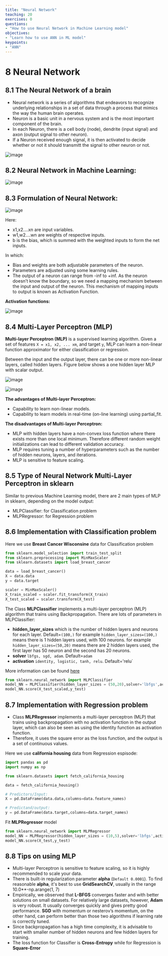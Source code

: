 ```yaml
---
title: "Neural Network"
teaching: 20
exercises: 0
questions:
- "How to use Neural Network in Machine Learning model"
objectives:
- "Learn how to use ANN in ML model"
keypoints:
- "ANN"
---
```


# 8 Neural Network

## 8.1 The Neural Network of a brain

- Neural network is a series of algorithms that endeavors to recognize underlying relationships in a set of data through a process that mimics the way the human brain operates. 
- Neuron is a basic unit in a nervous system and is the most important component of the brain.
- In each Neuron, there is a cell body (node), dendrite (input signal) and axon (output signal to other neuron).
- If a Neuron received enough signal, it is then activated to decide whether or not it should transmitt the signal to other neuron or not.

![image](https://user-images.githubusercontent.com/43855029/114472746-da188c00-9bc0-11eb-913c-9dcd14f872ac.png)

## 8.2 Neural Network in Machine Learning:

![image](https://user-images.githubusercontent.com/43855029/114472756-dd137c80-9bc0-11eb-863d-7c4d054efa89.png)

## 8.3 Formulation of Neural Network:


![image](https://user-images.githubusercontent.com/43855029/114472776-e997d500-9bc0-11eb-9f70-450389c912df.png)

Here:
- x1,x2....xn are input variables. 
- w1,w2....wn are weights of respective inputs.
- b is the bias, which is summed with the weighted inputs to form the net inputs. 

In which: 
- Bias and weights are both adjustable parameters of the neuron.
- Parameters are adjusted using some learning rules. 
- The output of a neuron can range from -inf to +inf. As the neuron doesn’t know the boundary, so we need a mapping mechanism between the input and output of the neuron. This mechanism of mapping inputs to output is known as Activation Function.

**Activation functions:**

![image](https://user-images.githubusercontent.com/43855029/114575672-6752f380-9c48-11eb-8d53-c78d052cdf17.png)

## 8.4 Multi-Layer Perceptron (MLP)

**Multi-layer Perceptron (MLP)** is a supervised learning algorithm.
Given a set of features `X = x1, x2, ... xm`, and target `y`, MLP can learn a non-linear function approximator for either classification or regression.

Between the input and the output layer, there can be one or more non-linear layers, called hidden layers. Figure below shows a one hidden layer MLP with scalar output.

![image](https://user-images.githubusercontent.com/43855029/114472972-51e6b680-9bc1-11eb-9e78-90ec739844ee.png)

![image](https://user-images.githubusercontent.com/43855029/114575549-48546180-9c48-11eb-8c9c-c5eac3180df1.png)

**The advantages of Multi-layer Perceptron:**
- Capability to learn non-linear models.
- Capability to learn models in real-time (on-line learning) using partial_fit.

**The disadvantages of Multi-layer Perceptron:**
- MLP with hidden layers have a non-convex loss function where there exists more than one local minimum. Therefore different random weight initializations can lead to different validation accuracy.
- MLP requires tuning a number of hyperparameters such as the number of hidden neurons, layers, and iterations.
- MLP is sensitive to feature scaling.

## 8.5 Type of Neural Network Multi-Layer Perceptron in sklearn
Similar to previous Machine Learning model, there are 2 main types of MLP in sklearn, depending on the model output:
- MLPClassifier: for Classification problem
- MLPRegressor: for Regression problem 

## 8.6 Implementation with Classification problem

Here we use **Breast Cancer Wisconsine** data for Classification problem

```python
from sklearn.model_selection import train_test_split
from sklearn.preprocessing import MinMaxScaler
from sklearn.datasets import load_breast_cancer

data = load_breast_cancer()
X = data.data
y = data.target

scaler = MinMaxScaler()
X_train_scaled = scaler.fit_transform(X_train)
X_test_scaled = scaler.transform(X_test)
```

The Class **MLPClassifier** implements a multi-layer perceptron (MLP) algorithm that trains using Backpropagation.
There are lots of parameters in MLPClassifier:
- **hidden_layer_sizes** which is the number of hidden layers and neurons for each layer. Default=`(100,)`
for example `hidden_layer_sizes=(100,)` means there is 1 hidden layers used, with 100 neurons.
for example `hidden_layer_sizes=(50,20)` means there are 2 hidden layers used, the first layer has 50 neuron and the second has 20 neurons.
- **solver** `lbfgs, sgd, adam`. Default=`adam`
- **activation** `identity, logistic, tanh, relu`. Default='relu`

More information can be found [here](https://scikit-learn.org/stable/modules/generated/sklearn.neural_network.MLPClassifier.html)

```python
from sklearn.neural_network import MLPClassifier
model_NN = MLPClassifier(hidden_layer_sizes = (50,20),solver='lbfgs',activation='relu',random_state=123).fit(X_train_scaled, y_train)
model_NN.score(X_test_scaled,y_test)
```

## 8.7 Implementation with Regression problem
- Class **MLPRegressor** implements a multi-layer perceptron (MLP) that trains using backpropagation with no activation function in the output layer, which can also be seen as using the identity function as activation function. 
- Therefore, it uses the square error as the loss function, and the output is a set of continuous values.

Here we use **california housing** data from Regression espisode:

```python
import pandas as pd
import numpy as np

from sklearn.datasets import fetch_california_housing

data = fetch_california_housing()

# Predictors/Input:
X = pd.DataFrame(data.data,columns=data.feature_names)

# Predictand/output:
y = pd.DataFrame(data.target,columns=data.target_names)
```                                                    

Fit **MLPRegressor** model
```python
from sklearn.neural_network import MLPRegressor
model_NN = MLPRegressor(hidden_layer_sizes = (10,5),solver='lbfgs',activation='tanh',max_iter=1000).fit(X_train,y_train)
model_NN.score(X_test,y_test)
```

## 8.8 Tips on using MLP
- Multi-layer Perceptron is sensitive to feature scaling, so it is highly recommended to scale your data. 
- There is built-in regularization parameter **alpha** (`Default 0.0001`). To find reasonable **alpha**, it's best to use **GridSearchCV**, usually in the range 10.0**-np.arange(1, 7)
- Empirically, we observed that **L-BFGS** converges faster and with better solutions on small datasets. For relatively large datasets, however, **Adam** is very robust. It usually converges quickly and gives pretty good performance. **SGD** with momentum or nesterov’s momentum, on the other hand, can perform better than those two algorithms if learning rate is correctly tuned.
- Since backpropagation has a high time complexity, it is advisable to start with smaller number of hidden neurons and few hidden layers for training.
- The loss function for Classifier is **Cross-Entropy** while for Regression is **Square-Error**

